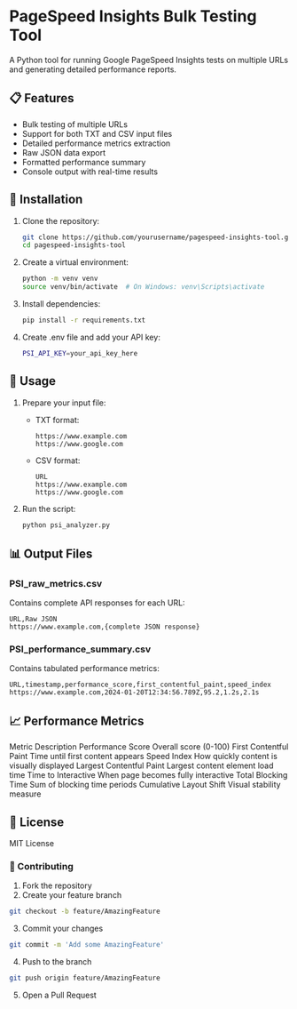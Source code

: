 # PageSpeed Insights Bulk Testing Tool

A Python tool for running Google PageSpeed Insights tests on multiple URLs and generating detailed performance reports.

## 📋 Features

- Bulk testing of multiple URLs
- Support for both TXT and CSV input files
- Detailed performance metrics extraction
- Raw JSON data export
- Formatted performance summary
- Console output with real-time results

## 🚀 Installation

1. Clone the repository:
    ```bash
    git clone https://github.com/yourusername/pagespeed-insights-tool.git
    cd pagespeed-insights-tool
    ```

2. Create a virtual environment:
    ```bash
    python -m venv venv
    source venv/bin/activate  # On Windows: venv\Scripts\activate
    ```

3. Install dependencies:
    ```bash
    pip install -r requirements.txt
    ```

4. Create .env file and add your API key:
    ```bash
    PSI_API_KEY=your_api_key_here
    ```

## 📖 Usage

1. Prepare your input file:
    - TXT format:
        ```text
        https://www.example.com
        https://www.google.com
        ```
    - CSV format:
        ```csv
        URL
        https://www.example.com
        https://www.google.com
        ```

2. Run the script:
    ```bash
    python psi_analyzer.py
    ```

## 📊 Output Files

### PSI_raw_metrics.csv
Contains complete API responses for each URL:
```csv
URL,Raw JSON
https://www.example.com,{complete JSON response}
```

### PSI_performance_summary.csv
Contains tabulated performance metrics:
```csv
URL,timestamp,performance_score,first_contentful_paint,speed_index
https://www.example.com,2024-01-20T12:34:56.789Z,95.2,1.2s,2.1s
```

## 📈 Performance Metrics

Metric	Description
Performance Score	Overall score (0-100)
First Contentful Paint	Time until first content appears
Speed Index	How quickly content is visually displayed
Largest Contentful Paint	Largest content element load time
Time to Interactive	When page becomes fully interactive
Total Blocking Time	Sum of blocking time periods
Cumulative Layout Shift	Visual stability measure

## 📝 License
MIT License

### 🤝 Contributing

1. Fork the repository
2. Create your feature branch
```bash
git checkout -b feature/AmazingFeature
```

3. Commit your changes
```bash
git commit -m 'Add some AmazingFeature'
```

4. Push to the branch
```bash
git push origin feature/AmazingFeature
```

5. Open a Pull Request